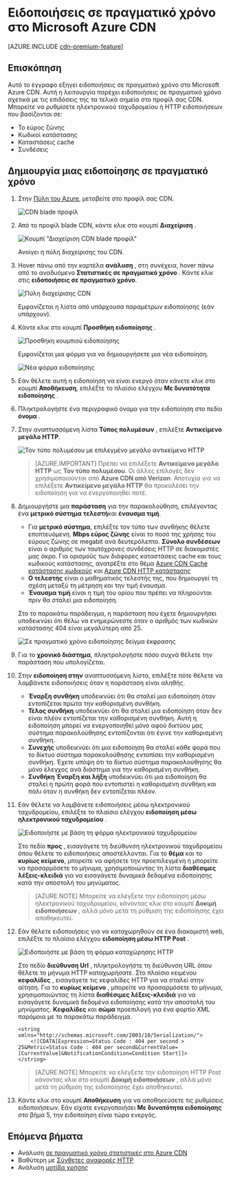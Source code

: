 <properties
    pageTitle="Ειδοποιήσεις σε πραγματικό χρόνο Azure CDN | Microsoft Azure"
    description="Προειδοποιήσεις σε πραγματικό χρόνο στο Microsoft Azure CDN. Προειδοποιήσεις σε πραγματικό χρόνο παρέχει ειδοποιήσεις σχετικά με τις επιδόσεις της τα τελικά σημεία στο προφίλ σας CDN."
    services="cdn"
    documentationCenter=""
    authors="camsoper"
    manager="erikre"
    editor=""/>

<tags
    ms.service="cdn"
    ms.workload="tbd"
    ms.tgt_pltfrm="na"
    ms.devlang="na"
    ms.topic="article"
    ms.date="07/12/2016"
    ms.author="casoper"/>

# <a name="real-time-alerts-in-microsoft-azure-cdn"></a>Ειδοποιήσεις σε πραγματικό χρόνο στο Microsoft Azure CDN

[AZURE.INCLUDE [cdn-premium-feature](../../includes/cdn-premium-feature.md)]


## <a name="overview"></a>Επισκόπηση

Αυτό το έγγραφο εξηγεί ειδοποιήσεις σε πραγματικό χρόνο στο Microsoft Azure CDN. Αυτή η λειτουργία παρέχει ειδοποιήσεις σε πραγματικό χρόνο σχετικά με τις επιδόσεις της τα τελικά σημεία στο προφίλ σας CDN.  Μπορείτε να ρυθμίσετε ηλεκτρονικού ταχυδρομείου ή HTTP ειδοποιήσεων που βασίζονται σε:

* Το εύρος ζώνης
* Κωδικοί κατάστασης
* Καταστάσεις cache
* Συνδέσεις

## <a name="creating-a-real-time-alert"></a>Δημιουργία μιας ειδοποίησης σε πραγματικό χρόνο

1. Στην [Πύλη του Azure](https://portal.azure.com), μεταβείτε στο προφίλ σας CDN.

    ![CDN blade προφίλ](./media/cdn-real-time-alerts/cdn-profile-blade.png)

2. Από το προφίλ blade CDN, κάντε κλικ στο κουμπί **Διαχείριση** .

    ![Κουμπί "Διαχείριση CDN blade προφίλ"](./media/cdn-real-time-alerts/cdn-manage-btn.png)

    Ανοίγει η πύλη διαχείρισης του CDN.

3. Hover πάνω από την καρτέλα **ανάλυση** , στη συνέχεια, hover πάνω από το αναδυόμενο **Στατιστικές σε πραγματικό χρόνο** .  Κάντε κλικ στις **ειδοποιήσεις σε πραγματικό χρόνο**.

    ![Πύλη διαχείρισης CDN](./media/cdn-real-time-alerts/cdn-premium-portal.png)

    Εμφανίζεται η λίστα από υπάρχουσα παραμέτρων ειδοποίησης (εάν υπάρχουν).

4. Κάντε κλικ στο κουμπί **Προσθήκη ειδοποίησης** .

    ![Προσθήκη κουμπιού ειδοποίησης](./media/cdn-real-time-alerts/cdn-add-alert.png)

    Εμφανίζεται μια φόρμα για να δημιουργήσετε μια νέα ειδοποίηση.

    ![Νέα φόρμα ειδοποίησης](./media/cdn-real-time-alerts/cdn-new-alert.png)

5. Εάν θέλετε αυτή η ειδοποίηση να είναι ενεργό όταν κάνετε κλικ στο κουμπί **Αποθήκευση**, επιλέξτε το πλαίσιο ελέγχου **Με δυνατότητα ειδοποίησης** .

6. Πληκτρολογήστε ένα περιγραφικό όνομα για την ειδοποίηση στο πεδίο **όνομα** .

7. Στην αναπτυσσόμενη λίστα **Τύπος πολυμέσων** , επιλέξτε **Αντικείμενο μεγάλο HTTP**.

    ![Τον τύπο πολυμέσου με επιλεγμένο μεγάλο αντικείμενο HTTP](./media/cdn-real-time-alerts/cdn-http-large.png)

    > [AZURE.IMPORTANT] Πρέπει να επιλέξετε **Αντικείμενο μεγάλο HTTP** ως **Τον τύπο πολυμέσου**.  Οι άλλες επιλογές δεν χρησιμοποιούνται από **Azure CDN από Verizon**.  Αποτυχία για να επιλέξετε **Αντικείμενο μεγάλο HTTP** θα προκαλέσει την ειδοποίηση για να ενεργοποιηθεί ποτέ.

8. Δημιουργήστε μια **παράσταση** για την παρακολούθηση, επιλέγοντας ένα **μετρικό σύστημα** **τελεστή**και **έναυσμα τιμή**.

    - Για **μετρικό σύστημα**, επιλέξτε τον τύπο των συνθήκης θέλετε εποπτευόμενη.  **Mbps εύρος ζώνης** είναι το ποσό της χρήσης του εύρους ζώνης σε megabit ανά δευτερόλεπτο.  **Σύνολο συνδέσεων** είναι ο αριθμός των ταυτόχρονες συνδέσεις HTTP σε διακομιστές μας άκρο.  Για ορισμούς των διάφορες καταστάσεις cache και τους κωδικούς κατάστασης, ανατρέξτε στο θέμα [Azure CDN Cache κατάστασης κωδικούς](https://msdn.microsoft.com/library/mt759237.aspx) και [Azure CDN HTTP κατάστασης](https://msdn.microsoft.com/library/mt759238.aspx)
    - **Ο τελεστής** είναι ο μαθηματικός τελεστής της, που δημιουργεί τη σχέση μεταξύ τη μέτρηση και την τιμή έναυσμα.
    - **Έναυσμα τιμή** είναι η τιμή του ορίου που πρέπει να πληρούνται πριν θα σταλεί μια ειδοποίηση.

    Στο το παρακάτω παράδειγμα, η παράσταση που έχετε δημιουργήσει υποδεικνύει ότι θέλω να ενημερώνεστε όταν ο αριθμός των κωδικών κατάστασης 404 είναι μεγαλύτερη από 25.

    ![Σε πραγματικό χρόνο ειδοποίησης δείγμα έκφρασης](./media/cdn-real-time-alerts/cdn-expression.png)

9. Για το **χρονικό διάστημα**, πληκτρολογήστε πόσο συχνά θέλετε την παράσταση που υπολογίζεται.

10. Στην **ειδοποίηση στην** αναπτυσσόμενη λίστα, επιλέξτε πότε θέλετε να λαμβάνετε ειδοποιήσεις όταν η παράσταση είναι αληθής.
    
    - **Έναρξη συνθήκη** υποδεικνύει ότι θα σταλεί μια ειδοποίηση όταν εντοπίζεται πρώτα την καθορισμένη συνθήκη.
    - **Τέλος συνθήκη** υποδεικνύει ότι θα σταλεί μια ειδοποίηση όταν δεν είναι πλέον εντοπίζεται την καθορισμένη συνθήκη. Αυτή η ειδοποίηση μπορεί να ενεργοποιηθεί μόνο αφού δικτύου μας σύστημα παρακολούθησης εντοπίζονται ότι έγινε την καθορισμένη συνθήκη.
    - **Συνεχής** υποδεικνύει ότι μια ειδοποίηση θα σταλεί κάθε φορά που το δίκτυο σύστημα παρακολούθησης εντοπίσει την καθορισμένη συνθήκη. Έχετε υπόψη ότι το δίκτυο σύστημα παρακολούθησης θα μόνο έλεγχος ανά διάστημα για την καθορισμένη συνθήκη.
    - **Συνθήκη Έναρξη και λήξη** υποδεικνύει ότι μια ειδοποίηση θα σταλεί η πρώτη φορά που εντοπιστεί η καθορισμένη συνθήκη και πάλι όταν η συνθήκη δεν εντοπίζεται πλέον.

11. Εάν θέλετε να λαμβάνετε ειδοποιήσεις μέσω ηλεκτρονικού ταχυδρομείου, επιλέξτε το πλαίσιο ελέγχου **ειδοποίηση μέσω ηλεκτρονικού ταχυδρομείου** .  

    ![Ειδοποιήστε με βάση τη φόρμα ηλεκτρονικού ταχυδρομείου](./media/cdn-real-time-alerts/cdn-notify-email.png)
    
    Στο πεδίο **προς** , εισαγάγετε τη διεύθυνση ηλεκτρονικού ταχυδρομείου όπου θέλετε το ειδοποιήσεις αποστέλλονται. Για το **θέμα** και το **κυρίως κείμενο**, μπορείτε να αφήσετε την προεπιλεγμένη ή μπορείτε να προσαρμόσετε το μήνυμα, χρησιμοποιώντας τη λίστα **διαθέσιμες λέξεις-κλειδιά** για να εισαγάγετε δυναμικά δεδομένα ειδοποίησης κατά την αποστολή του μηνύματος.

    > [AZURE.NOTE] Μπορείτε να ελέγξετε την ειδοποίηση μέσω ηλεκτρονικού ταχυδρομείου, κάνοντας κλικ στο κουμπί **Δοκιμή ειδοποιήσεων** , αλλά μόνο μετά τη ρύθμιση της ειδοποίησης έχει αποθηκευτεί.

12. Εάν θέλετε ειδοποιήσεις για να καταχωρηθούν σε ένα διακομιστή web, επιλέξτε το πλαίσιο ελέγχου **ειδοποίηση μέσω HTTP Post** .

    ![Ειδοποιήστε με βάση τη φόρμα καταχώρησης HTTP](./media/cdn-real-time-alerts/cdn-notify-http.png)

    Στο πεδίο **διεύθυνση Url** , πληκτρολογήστε τη διεύθυνση URL όπου θέλετε το μήνυμα HTTP καταχωρήσατε. Στο πλαίσιο κειμένου **κεφαλίδες** , εισαγάγετε τις κεφαλίδες HTTP για να σταλεί στην αίτηση.  Για το **κυρίως κείμενο** , μπορείτε να προσαρμόσετε το μήνυμα, χρησιμοποιώντας τη λίστα **διαθέσιμες λέξεις-κλειδιά** για να εισαγάγετε δυναμικά δεδομένα ειδοποίησης κατά την αποστολή του μηνύματος.  **Κεφαλίδες** και **σώμα** προεπιλογή για ένα φορτίο XML παρόμοια με το παρακάτω παράδειγμα.

    ```
    <string xmlns="http://schemas.microsoft.com/2003/10/Serialization/">
        <![CDATA[Expression=Status Code : 404 per second > 25&Metric=Status Code : 404 per second&CurrentValue=[CurrentValue]&NotificationCondition=Condition Start]]>
    </string>
    ```

    > [AZURE.NOTE] Μπορείτε να ελέγξετε την ειδοποίηση HTTP Post κάνοντας κλικ στο κουμπί **Δοκιμή ειδοποιήσεων** , αλλά μόνο μετά τη ρύθμιση της ειδοποίησης έχει αποθηκευτεί.

13. Κάντε κλικ στο κουμπί **Αποθήκευση** για να αποθηκεύσετε τις ρυθμίσεις ειδοποιήσεων.  Εάν είχατε ενεργοποιήσει **Με δυνατότητα ειδοποίησης** στο βήμα 5, την ειδοποίηση είναι τώρα ενεργός.

## <a name="next-steps"></a>Επόμενα βήματα

- Ανάλυση [σε πραγματικό χρόνο στατιστικές στο Azure CDN](cdn-real-time-stats.md)
- Βαθύτερη με [Σύνθετες αναφορές HTTP](cdn-advanced-http-reports.md)
- Ανάλυση [μοτίβα χρήσης](cdn-analyze-usage-patterns.md)

